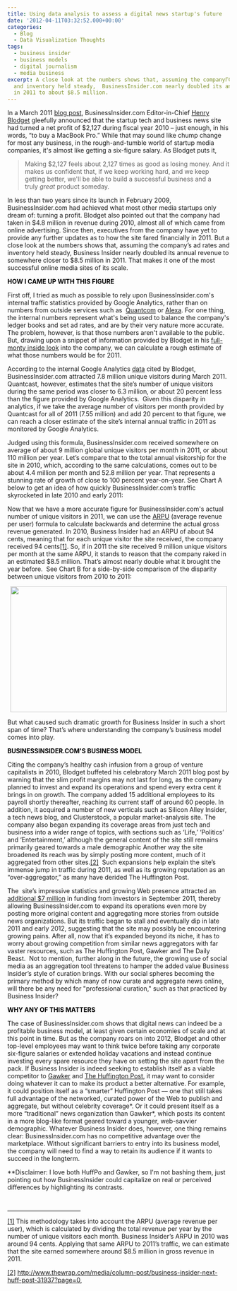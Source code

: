 ```yaml
---
title: Using data analysis to assess a digital news startup's future
date: '2012-04-11T03:32:52.000+00:00'
categories:
  - Blog
  - Data Visualization Thoughts
tags:
  - business insider
  - business models
  - digital journalism
  - media business
excerpt: A close look at the numbers shows that, assuming the companyΓÇÖs ad rates
  and inventory held steady,  BusinessInsider.com nearly doubled its annual revenue
  in 2011 to about $8.5 million.
---
```


In a March 2011 <a href="http://www.businessinsider.com/business-insider-the-full-monty-2011-3">blog post</a>, BusinessInsider.com Editor-in-Chief <a href="https://twitter.com/#!/hblodget">Henry Blodget</a> gleefully announced that the startup tech and business news site had turned a net profit of $2,127 during fiscal year 2010 – just enough, in his words, “to buy a MacBook Pro.” While that may sound like chump change for most any business, in the rough-and-tumble world of startup media companies, it's almost like getting a six-figure salary. As Blodget puts it,

>Making $2,127 feels about 2,127 times as good as losing money. And it makes us confident that, if we keep working hard, and we keep getting better, we'll be able to build a successful business and a truly *great* product someday.

In less than two years since its launch in February 2009, BusinessInsider.com had achieved what most other media startups only dream of: turning a profit. Blodget also pointed out that the company had taken in $4.8 million in revenue during 2010, almost all of which came from online advertising. Since then, executives from the company have yet to provide any further updates as to how the site fared financially in 2011. But a close look at the numbers shows that, assuming the company’s ad rates and inventory held steady, Business Insider nearly doubled its annual revenue to somewhere closer to $8.5 million in 2011. That makes it one of the most successful online media sites of its scale.<!--more-->

<span style="color: black;"><b>HOW I CAME UP WITH THIS FIGURE</b></span>

First off, I tried as much as possible to rely upon BusinessInsider.com's internal traffic statistics provided by Google Analytics, rather than on numbers from outside services such as  <a href="http://www.quantcast.com/businessinsider.com#!traffic">Quantcom</a> or <a href="http://www.quantcast.com/businessinsider.com#!traffic">Alexa</a>. For one thing, the internal numbers represent what's being used to balance the company's ledger books and set ad rates, and are by their very nature more accurate. The problem, however, is that those numbers aren't available to the public. But, drawing upon a snippet of information provided by Blodget in his <a href="http://www.businessinsider.com/business-insider-the-full-monty-2011-3">full-monty inside look</a> into the company, we can calculate a rough estimate of what those numbers would be for 2011.

According to the internal Google Analytics <a href="http://www.businessinsider.com/business-insider-the-full-monty-2011-3">data</a> cited by Blodget, BusinessInsider.com attracted 7.8 million unique visitors during March 2011. Quantcast, however, estimates that the site’s number of unique visitors during the same period was closer to 6.3 million, or about 20 percent less than the figure provided by Google Analytics.  Given this disparity in analytics, if we take the average number of visitors per month provided by Quantcast for all of 2011 (7.55 million) and add 20 percent to that figure, we can reach a closer estimate of the site’s internal annual traffic in 2011 as monitored by Google Analytics.

Judged using this formula, BusinessInsider.com received somewhere on average of about 9 million global unique visitors per month in 2011, or about 110 million per year. Let’s compare that to the total annual visitorship for the site in 2010, which, according to the same calculations, comes out to be about 4.4 million per month and 52.8 million per year. That represents a stunning rate of growth of close to 100 percent year-on-year. See Chart A below to get an idea of how quickly BusinessInsider.com’s traffic skyrocketed in late 2010 and early 2011:

<script src="//ajax.googleapis.com/ajax/static/modules/gviz/1.0/chart.js">// <![CDATA[<br />
 {"dataSourceUrl":"//docs.google.com/spreadsheet/tq?key=0Au4D8Alccn4xdGc0eDBnV1IwODY4SzdSQXk3ME1MdGc&#038;transpose=0&#038;headers=1&#038;range=A1%3AC28&#038;gid=0&#038;pub=1","options":{"vAxes":[{"viewWindowMode":"pretty","gridlines":{"count":"10","color":"#ffffff"},"viewWindow":{}},{"viewWindowMode":"pretty","viewWindow":{}}],"title":"BusinessInsider.com Unique Visitors Per Month (millions)","useFormatFromData":true,"booleanRole":"certainty","animation":{"duration":500},"hAxis":{"title":""},"isStacked":false,"width":600,"height":371},"state":{},"chartType":"AreaChart","chartName":"Chart 1"}<br />
// ]]></script>

Now that we have a more accurate figure for BusinessInsider.com's actual number of unique visitors in 2011, we can use the <a href="http://en.wikipedia.org/wiki/Average_revenue_per_user">ARPU</a> (average revenue per user) formula to calculate backwards and determine the actual gross revenue generated. In 2010, Business Insider had an ARPU of about 94 cents, meaning that for each unique visitor the site received, the company received 94 cents<a title="" href="#_ftn1">[1]</a>. So, if in 2011 the site received 9 million unique visitors per month at the same ARPU, it stands to reason that the company raked in an estimated $8.5 million. That’s almost nearly double what it brought the year before.  See Chart B for a side-by-side comparison of the disparity between unique visitors from 2010 to 2011:
<p style="text-align: center;"><a href="{{ site.baseurl }}/assets/visitorship21.png"><img class="aligncenter  wp-image-2263" title="visitorship2" src="{{ site.baseurl }}/assets/visitorship21.png" alt="" width="491" height="285" /></a>

But what caused such dramatic growth for Business Insider in such a short span of time? That’s where understanding the company’s business model comes into play.

<span style="color: black;"><b>BUSINESSINSIDER.COM'S BUSINESS MODEL</b></span>

Citing the company’s healthy cash infusion from a group of venture capitalists in 2010, Blodget buffeted his celebratory March 2011 blog post by warning that the slim profit margins may not last for long, as the company planned to invest and expand its operations and spend every extra cent it brings in on growth. The company added 15 additional employees to its payroll shortly thereafter, reaching its current staff of around 60 people. In addition, it acquired a number of new verticals such as Silicon Alley Insider, a tech news blog, and Clusterstock, a popular market-analysis site. The company also began expanding its coverage areas from just tech and business into a wider range of topics, with sections such as ‘Life,’ ‘Politics’ and ‘Entertainment,’ although the general content of the site still remains primarily geared towards a male demographic Another way the site broadened its reach was by simply posting more content, much of it aggregated from other sites.<a title="" href="#_ftn2">[2]</a>  Such expansions help explain the site’s immense jump in traffic during 2011, as well as its growing reputation as an “over-aggregator,” as many have derided The Huffington Post.

The  site’s impressive statistics and growing Web presence attracted an <a href="http://www.thewrap.com/media/column-post/business-insider-nets-7-million-funding-31216">additional $7 million</a> in funding from investors in September 2011, thereby allowing BusinessInsider.com to expand its operations even more by posting more original content and aggregating more stories from outside news organizations. But its traffic began to stall and eventually dip in late 2011 and early 2012, suggesting that the site may possibly be encountering growing pains. After all, now that it’s expanded beyond its niche, it has to worry about growing competition from similar news aggregators with far vaster resources, such as The Huffington Post, Gawker and The Daily Beast.  Not to mention, further along in the future, the growing use of social media as an aggregation tool threatens to hamper the added value Business Insider’s style of curation brings. With our social spheres becoming the primary method by which many of now curate and aggregate news online, will there be any need for "professional curation," such as that practiced by Business Insider?

<span style="color: black;"><b>WHY ANY OF THIS MATTERS</b></span>

The case of BusinessInsider.com shows that digital news can indeed be a profitable business model, at least given certain economies of scale and at this point in time. But as the company roars on into 2012, Blodget and other top-level employees may want to think twice before taking any corporate six-figure salaries or extended holiday vacations and instead continue investing every spare resource they have on setting the site apart from the pack. If Business Insider is indeed seeking to establish itself as a viable competitor to <a href="http://gawker.com">Gawker</a> and <a href="http://huffingtonpost.com">The Huffington Post</a>, it may want to consider doing whatever it can to make its product a better alternative. For example, it could position itself as a “smarter” Huffington Post –– one that still takes full advantage of the networked, curated power of the Web to publish and aggregate, but without celebrity coverage*. Or it could present itself as a more “traditional” news organization than Gawker*, which posts its content in a more blog-like format geared toward a younger, web-savvier demographic. Whatever Business Insider does, however, one thing remains clear: BusinessInsider.com has no competitive advantage over the marketplace. Without significant barriers to entry into its business model, the company will need to find a way to retain its audience if it wants to succeed in the longterm.

**Disclaimer: I love both HuffPo and Gawker, so I'm not bashing them, just pointing out how BusinessInsider could capitalize on real or perceived differences by highlighting its contrasts.</em>
<div>

&nbsp;
<hr align="left" size="1" width="33%" />
<div>

<a title="" href="#_ftnref1">[1]</a> This methodology takes into account the ARPU (average revenue per user), which is calculated by dividing the total revenue per year by the number of unique visitors each month. Business Insider’s ARPU in 2010 was around 94 cents. Applying that same ARPU to 2011’s traffic, we can estimate that the site earned somewhere around $8.5 million in gross revenue in 2011.
</div>
<div>

<a title="" href="#_ftnref2">[2]</a> http://www.thewrap.com/media/column-post/business-insider-next-huff-post-31937?page=0,
</div>
</div>
